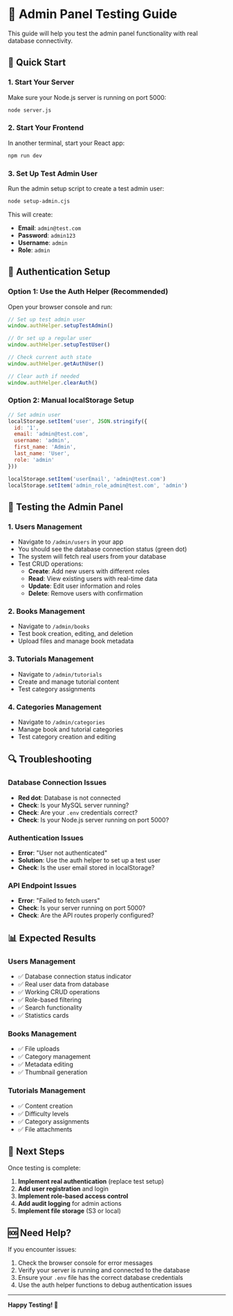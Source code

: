# 🧪 Admin Panel Testing Guide

This guide will help you test the admin panel functionality with real database connectivity.

## 🚀 Quick Start

### 1. **Start Your Server**
Make sure your Node.js server is running on port 5000:
```bash
node server.js
```

### 2. **Start Your Frontend**
In another terminal, start your React app:
```bash
npm run dev
```

### 3. **Set Up Test Admin User**
Run the admin setup script to create a test admin user:
```bash
node setup-admin.cjs
```

This will create:
- **Email**: `admin@test.com`
- **Password**: `admin123`
- **Username**: `admin`
- **Role**: `admin`

## 🔐 **Authentication Setup**

### **Option 1: Use the Auth Helper (Recommended)**
Open your browser console and run:
```javascript
// Set up test admin user
window.authHelper.setupTestAdmin()

// Or set up a regular user
window.authHelper.setupTestUser()

// Check current auth state
window.authHelper.getAuthUser()

// Clear auth if needed
window.authHelper.clearAuth()
```

### **Option 2: Manual localStorage Setup**
```javascript
// Set admin user
localStorage.setItem('user', JSON.stringify({
  id: '1',
  email: 'admin@test.com',
  username: 'admin',
  first_name: 'Admin',
  last_name: 'User',
  role: 'admin'
}))

localStorage.setItem('userEmail', 'admin@test.com')
localStorage.setItem('admin_role_admin@test.com', 'admin')
```

## 🧪 **Testing the Admin Panel**

### **1. Users Management**
- Navigate to `/admin/users` in your app
- You should see the database connection status (green dot)
- The system will fetch real users from your database
- Test CRUD operations:
  - **Create**: Add new users with different roles
  - **Read**: View existing users with real-time data
  - **Update**: Edit user information and roles
  - **Delete**: Remove users with confirmation

### **2. Books Management**
- Navigate to `/admin/books`
- Test book creation, editing, and deletion
- Upload files and manage book metadata

### **3. Tutorials Management**
- Navigate to `/admin/tutorials`
- Create and manage tutorial content
- Test category assignments

### **4. Categories Management**
- Navigate to `/admin/categories`
- Manage book and tutorial categories
- Test category creation and editing

## 🔍 **Troubleshooting**

### **Database Connection Issues**
- **Red dot**: Database is not connected
- **Check**: Is your MySQL server running?
- **Check**: Are your `.env` credentials correct?
- **Check**: Is your Node.js server running on port 5000?

### **Authentication Issues**
- **Error**: "User not authenticated"
- **Solution**: Use the auth helper to set up a test user
- **Check**: Is the user email stored in localStorage?

### **API Endpoint Issues**
- **Error**: "Failed to fetch users"
- **Check**: Is your server running on port 5000?
- **Check**: Are the API routes properly configured?

## 📊 **Expected Results**

### **Users Management**
- ✅ Database connection status indicator
- ✅ Real user data from database
- ✅ Working CRUD operations
- ✅ Role-based filtering
- ✅ Search functionality
- ✅ Statistics cards

### **Books Management**
- ✅ File uploads
- ✅ Category management
- ✅ Metadata editing
- ✅ Thumbnail generation

### **Tutorials Management**
- ✅ Content creation
- ✅ Difficulty levels
- ✅ Category assignments
- ✅ File attachments

## 🎯 **Next Steps**

Once testing is complete:
1. **Implement real authentication** (replace test setup)
2. **Add user registration** and login
3. **Implement role-based access control**
4. **Add audit logging** for admin actions
5. **Implement file storage** (S3 or local)

## 🆘 **Need Help?**

If you encounter issues:
1. Check the browser console for error messages
2. Verify your server is running and connected to the database
3. Ensure your `.env` file has the correct database credentials
4. Use the auth helper functions to debug authentication issues

---

**Happy Testing! 🎉**
